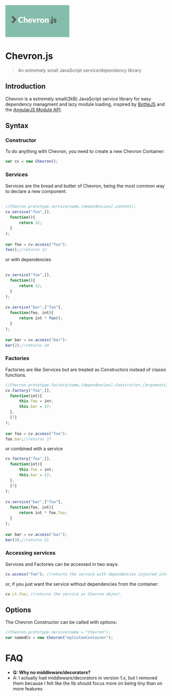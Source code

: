 ![ChevronJS](/chevron-logo.png)

# Chevron.js

> An extremely small JavaScript service/dependency library

## Introduction

Chevron is a extremely small(2kB) JavaScript service library for easy dependency managment and lazy module loading, inspired by [BottleJS](https://github.com/young-steveo/bottlejs) and the [AngularJS Module API](https://docs.angularjs.org/api/ng/type/angular.Module).

## Syntax

### Constructor

To do anything with Chevron, you need to create a new Chevron Container:

```javascript
var cv = new Chevron();
```

### Services

Services are the bread and butter of Chevron, being the most common way to declare a new component.

```javascript

//Chevron.prototype.service(name,[dependencies],content);
cv.service("foo",[],
  function(){
      return 12;
  }
);

var foo = cv.access("foo");
foo();//returns 12
```

or with dependencies

```javascript

cv.service("foo",[],
  function(){
      return 12;
  }
);

cv.service("bar",["foo"],
  function(foo, int){
      return int * foo();
  }
);

var bar = cv.access("bar");
bar(2);//returns 24
```

### Factories

Factories are like Services but are treated as Constructors instead of classic functions.

```javascript
//Chevron.prototype.factory(name,[dependencies],Constructor,[arguments]);
cv.factory("foo",[],
  function(int){
      this.foo = int;
      this.bar = 17;
  },
  [7]
);

var foo = cv.access("foo");
foo.bar;//returns 17
```

or combined with a service

```javascript
cv.factory("foo",[],
  function(int){
      this.foo = int;
      this.bar = 17;
  },
  [7]
);

cv.service("bar",["foo"],
  function(foo, int){
      return int * foo.foo;
  }
);

var bar = cv.access("bar");
bar(3);//returns 21
```

### Accessing services

Services and Factories can be accessed in two ways:

```javascript
cv.access("foo"); //returns the service with dependencies injected into arguments
```

or, if you just want the service without dependencies from the container:

```javascript
cv.ct.foo; //returns the service as Chevron object.
```

## Options

The Chevron Constructor can be called with options:

```javascript
//Chevron.prototype.service(name = "Chevron");
var namedCv = new Chevron("myCustomContainer");
```

# FAQ

- **Q: Why no middleware/decorators?**
- A: I actually had middleware/decorators in version 1.x, but I removed them because I felt like the lib should focus more on being tiny than on more features
